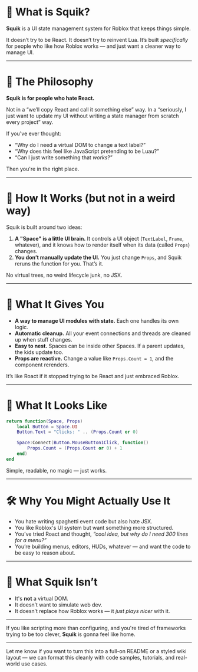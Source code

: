 # 🍳 What is Squik?

**Squik** is a UI state management system for Roblox that keeps things simple.

It doesn’t try to be React. It doesn’t try to reinvent Lua. It’s built *specifically* for people who like how Roblox works — and just want a cleaner way to manage UI.

---

# 🧠 The Philosophy

**Squik is for people who hate React.**

Not in a “we’ll copy React and call it something else” way. In a “seriously, I just want to update my UI without writing a state manager from scratch every project” way.

If you've ever thought:
- “Why do I need a virtual DOM to change a text label?”
- “Why does this feel like JavaScript pretending to be Luau?”
- “Can I just write something that *works*?”

Then you're in the right place.

---

# 🧱 How It Works (but not in a weird way)

Squik is built around two ideas:
1. **A "Space" is a little UI brain.** It controls a UI object (`TextLabel`, `Frame`, whatever), and it knows how to render itself when its data (called `Props`) changes.
2. **You don’t manually update the UI.** You just change `Props`, and Squik reruns the function for you. That’s it.

No virtual trees, no weird lifecycle junk, no JSX.

---

# 🧩 What It Gives You

- **A way to manage UI modules with state.** Each one handles its own logic.
- **Automatic cleanup.** All your event connections and threads are cleaned up when stuff changes.
- **Easy to nest.** Spaces can be inside other Spaces. If a parent updates, the kids update too.
- **Props are reactive.** Change a value like `Props.Count = 1`, and the component rerenders.

It’s like Roact if it stopped trying to be React and just embraced Roblox.

---

# 🧪 What It Looks Like

```lua
return function(Space, Props)
	local Button = Space.UI
	Button.Text = "Clicks: " .. (Props.Count or 0)

	Space:Connect(Button.MouseButton1Click, function()
		Props.Count = (Props.Count or 0) + 1
	end)
end
```

Simple, readable, no magic — just works.

---

# 🛠️ Why You Might Actually Use It

- You hate writing spaghetti event code but also hate JSX.
- You like Roblox's UI system but want something more structured.
- You’ve tried Roact and thought, *“cool idea, but why do I need 300 lines for a menu?”*
- You’re building menus, editors, HUDs, whatever — and want the code to be easy to reason about.

---

# 🧬 What Squik Isn’t

- It's **not** a virtual DOM.
- It doesn’t want to simulate web dev.
- It doesn’t replace how Roblox works — it *just plays nicer* with it.

---

If you like scripting more than configuring, and you're tired of frameworks trying to be too clever, **Squik** is gonna feel like home.

---

Let me know if you want to turn this into a full-on README or a styled wiki layout — we can format this cleanly with code samples, tutorials, and real-world use cases.
